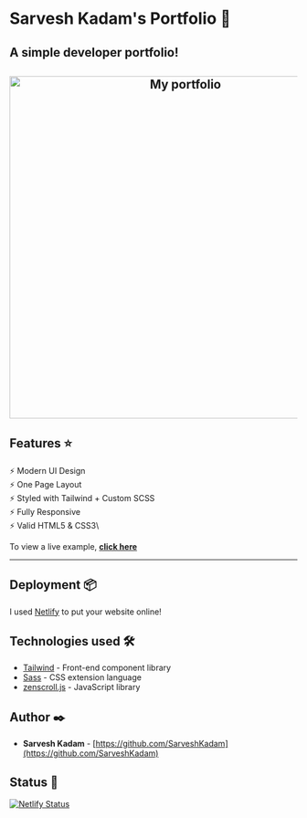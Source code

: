 # Sarvesh Kadam's Portfolio 🚀

## A simple developer portfolio!

<h2 align="center">
  <img src="./images/portfolioproject.gif" alt="My portfolio" width="600px" />
  <br>
</h2>


## Features ⭐

⚡️ Modern UI Design\
⚡️ One Page Layout\
⚡️ Styled with Tailwind + Custom SCSS\
⚡️ Fully Responsive\
⚡️ Valid HTML5 & CSS3\

To view a live example, **[click here](https://www.sarveshkadam.com/)**

---


## Deployment 📦


I used [Netlify](https://netlify.com) to put your website online!


## Technologies used 🛠️

- [Tailwind](https://tailwindcss.com/) - Front-end component library
- [Sass](https://sass-lang.com/documentation) - CSS extension language
- [zenscroll.js](https://github.com/zengabor/zenscroll) - JavaScript library

## Author ✒️

- **Sarvesh Kadam** - [https://github.com/SarveshKadam](https://github.com/SarveshKadam)

## Status 🌠

[![Netlify Status](https://api.netlify.com/api/v1/badges/75600296-89eb-4640-9e7e-fa87fba7ce76/deploy-status)](https://app.netlify.com/sites/simplfolio/deploys)
